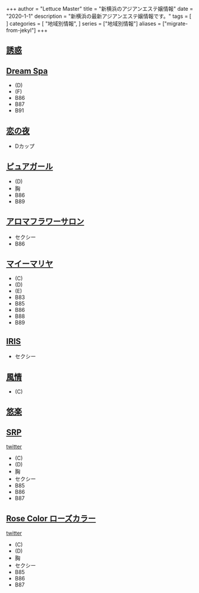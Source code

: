 +++
author = "Lettuce Master"
title = "新横浜のアジアンエステ嬢情報"
date = "2020-1-1"
description = "新横浜の最新アジアンエステ嬢情報です。"
tags = [
]
categories = [
    "地域別情報",
]
series = ["地域別情報"]
aliases = ["migrate-from-jekyl"]
+++

## [誘惑](http://h.hccg.work/)
## [Dream Spa](http://dream.relaxnabi.com/)
- (D)
- (F)
- B86
- B87
- B91
## [恋の夜](http://hi-msg.com/koinoyoru/)
- Dカップ
## [ピュアガール](http://pure.relaxnabi.com/)
- (D)
- 胸
- B86
- B89
## [アロマフラワーサロン](http://flower-esthe.xyz/)
- セクシー
- B86
## [マイーマリヤ](http://r-relax.info/)
- (C)
- (D)
- (E)
- B83
- B85
- B86
- B88
- B89
## [IRIS](http://xn--cckubj6bwie8h7e.net/)
- セクシー
## [風情](http://fuzei.xyz/)
- (C)
## [悠楽](http://www.awaspa-est.net/)
## [SRP](https://s-r-p.jp/)
[twitter](ttps://twitter.com/shiyokohama?ref_src=twsrc%5Etf)
- (C)
- (D)
- 胸
- セクシー
- B85
- B86
- B87
## [Rose Color ローズカラー](https://rosecolor.jp/)
[twitter](ttps://twitter.com/rosecolorjp?ref_src=twsrc%5Etf)
- (C)
- (D)
- 胸
- セクシー
- B85
- B86
- B87
